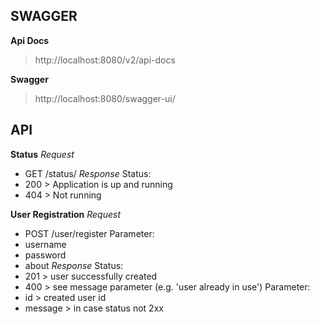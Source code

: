 ## SWAGGER

**Api Docs**
> http://localhost:8080/v2/api-docs

**Swagger**
> http://localhost:8080/swagger-ui/
    
## API

**Status**
*Request*
* GET /status/
*Response*
Status:
* 200 > Application is up and running
* 404 > Not running 

**User Registration**
*Request*
* POST /user/register
Parameter:
* username
* password
* about
*Response*
Status:
* 201 > user successfully created
* 400 > see message parameter (e.g. 'user already in use')
Parameter:
* id > created user id
* message > in case status not 2xx

